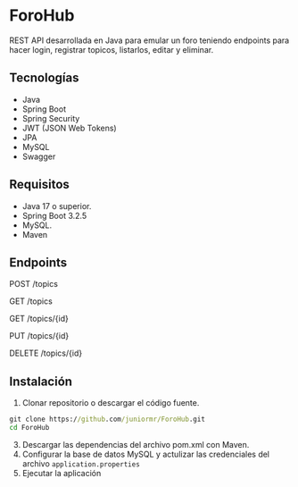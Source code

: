 # ForoHub
REST API desarrollada en Java para emular un foro teniendo endpoints para hacer login, registrar topicos, listarlos, editar y eliminar. 

## Tecnologías

- Java
- Spring Boot
- Spring Security
- JWT (JSON Web Tokens)
- JPA
- MySQL
- Swagger 
  
## Requisitos
- Java 17 o superior.
- Spring Boot 3.2.5
- MySQL.
- Maven

## Endpoints

POST /topics

GET /topics

GET /topics/{id}

PUT /topics/{id}

DELETE /topics/{id}

## Instalación
1. Clonar repositorio o descargar el código fuente.
```cmd
git clone https://github.com/juniormr/ForoHub.git
cd ForoHub
```

3. Descargar las dependencias del archivo pom.xml con Maven.
4. Configurar la base de datos MySQL y actulizar las credenciales del archivo `application.properties`
5. Ejecutar la aplicación





